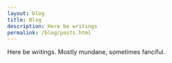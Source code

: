 ```yaml
---
layout: blog
title: Blog
description: Here be writings
permalink: /blog/posts.html
---
```


Here be writings. Mostly mundane, sometimes fanciful.
